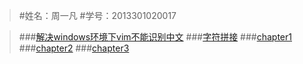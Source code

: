 >#姓名：周一凡
>#学号：2013301020017

>###[解决windows环境下vim不能识别中文](http://www.360doc.com/content/11/1112/00/68824_163694203.shtml)
>###[字符拼接](https://github.com/fxdhi/computationalphysics_N2013301020017/tree/master/exercise3)
>###[chapter1](https://github.com/fxdhi/computationalphysics_N2013301020017/tree/master/chapter1)
>###[chapter2](https://github.com/fxdhi/computationalphysics_N2013301020017/tree/master/chapter2)
>###[chapter3](https://github.com/fxdhi/computationalphysics_N2013301020017/tree/master/chapter3)